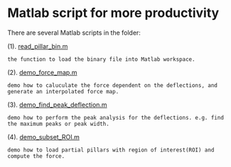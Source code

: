 # Matlab script for more productivity

There are several Matlab scripts in the folder:

(1). [read_pillar_bin.m](read_pillar_bin.m)

    the function to load the binary file into Matlab workspace. 

(2). [demo_force_map.m](demo_force_map.m)
    
    demo how to caluculate the force dependent on the deflections, and generate an interpolated force map.

(3). [demo_find_peak_deflection.m](demo_find_peak_deflection.m)   

    demo how to perform the peak analysis for the deflections. e.g. find the maximum peaks or peak width.

(4). [demo_subset_ROI.m](demo_subset_ROI.m)
    
    demo how to load partial pillars with region of interest(ROI) and compute the force. 

